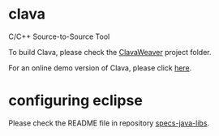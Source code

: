 # clava
C/C++ Source-to-Source Tool

To build Clava, please check the [ClavaWeaver](https://github.com/specs-feup/clava/tree/master/ClavaWeaver) project folder.

For an online demo version of Clava, please click [here](http://specs.fe.up.pt/tools/clava/).


# configuring eclipse

Please check the README file in repository [specs-java-libs](https://github.com/specs-feup/specs-java-libs).
